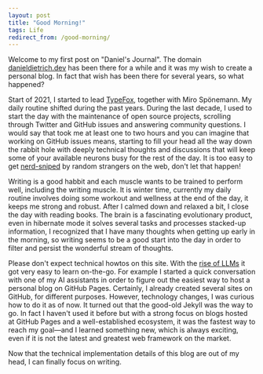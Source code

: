```yaml
---
layout: post
title: "Good Morning!"
tags: Life
redirect_from: /good-morning/
---
```


Welcome to my first post on "Daniel's Journal". The domain [danieldietrich.dev][danieldietrich.dev] has been there for a while and it was my wish to create a personal blog. In fact that wish has been there for several years, so what happened?

Start of 2021, I started to lead [TypeFox][typefox.io], together with Miro Sp&ouml;nemann. My daily routine shifted during the past years. During the last decade, I used to start the day with the maintenance of open source projects, scrolling through Twitter and GitHub issues and answering community questions. I would say that took me at least one to two hours and you can imagine that working on GitHub issues means, starting to fill your head all the way down the rabbit hole with deeply technical thoughts and discussions that will keep some of your available neurons busy for the rest of the day. It is too easy to get [nerd-sniped][xkcd-nerd-sniping] by random strangers on the web, don't let that happen!

Writing is a good habbit and each muscle wants to be trained to perform well, including the writing muscle. It is winter time, currently my daily routine involves doing some workout and wellness at the end of the day, it keeps me strong and robust. After I calmed down and relaxed a bit, I close the day with reading books. The brain is a fascinating evolutionary product, even in hibernate mode it solves several tasks and processes stacked-up information, I recognized that I have many thoughts when getting up early in the morning, so writing seems to be a good start into the day in order to filter and persist the wonderful stream of thoughts.

Please don't expect technical howtos on this site. With the [rise of LLMs][the-rise-of-llms] it got very easy to learn on-the-go. For example I started a quick conversation with one of my AI assistants in order to figure out the easiest way to host a personal blog on GitHub Pages. Certainly, I already created several sites on GitHub, for different purposes. However, technology changes, I was curious how to do it as of now. It turned out that the good-old Jekyll was the way to go. In fact I haven't used it before but with a strong focus on blogs hosted at GitHub Pages and a well-established ecosystem, it was the fastest way to reach my goal&mdash;and I learned something new, which is always exciting, even if it is not the latest and greatest web framework on the market.

Now that the technical implementation details of this blog are out of my head, I can finally focus on writing.

[danieldietrich.dev]: https://danieldietrich.dev
[the-rise-of-llms]: https://www.forbes.com/sites/forbestechcouncil/2023/03/20/beyond-chatbots-the-rise-of-large-language-models/
[typefox.io]: https://typefox.io
[xkcd-nerd-sniping]: https://xkcd.com/356/
